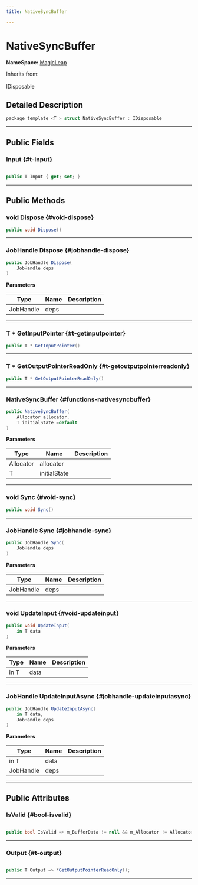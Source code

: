 ```yaml
---
title: NativeSyncBuffer

---
```


# NativeSyncBuffer



**NameSpace:** 
[MagicLeap](/unity-api/api/UnityEngine.XR.MagicLeap/UnityEngine.XR.MagicLeap.md) 





Inherits from: <br></br>IDisposable



## Detailed Description

```csharp
package template <T > struct NativeSyncBuffer : IDisposable 
```






-----------



## Public Fields

### Input {#t-input}

```csharp

public T Input { get; set; }

```






-----------

## Public Methods

### void Dispose {#void-dispose}

```csharp
public void Dispose()
```






-----------

### JobHandle Dispose {#jobhandle-dispose}

```csharp
public JobHandle Dispose(
    JobHandle deps
)
```


**Parameters**

| Type | Name  | Description  | 
|--|--|--|
| JobHandle |deps||






-----------

### T &#42; GetInputPointer {#t-getinputpointer}

```csharp
public T * GetInputPointer()
```






-----------

### T &#42; GetOutputPointerReadOnly {#t-getoutputpointerreadonly}

```csharp
public T * GetOutputPointerReadOnly()
```






-----------

###  NativeSyncBuffer {#functions-nativesyncbuffer}

```csharp
public NativeSyncBuffer(
    Allocator allocator,
    T initialState =default
)
```


**Parameters**

| Type | Name  | Description  | 
|--|--|--|
| Allocator |allocator||
| T |initialState||






-----------

### void Sync {#void-sync}

```csharp
public void Sync()
```






-----------

### JobHandle Sync {#jobhandle-sync}

```csharp
public JobHandle Sync(
    JobHandle deps
)
```


**Parameters**

| Type | Name  | Description  | 
|--|--|--|
| JobHandle |deps||






-----------

### void UpdateInput {#void-updateinput}

```csharp
public void UpdateInput(
    in T data
)
```


**Parameters**

| Type | Name  | Description  | 
|--|--|--|
| in T |data||






-----------

### JobHandle UpdateInputAsync {#jobhandle-updateinputasync}

```csharp
public JobHandle UpdateInputAsync(
    in T data,
    JobHandle deps
)
```


**Parameters**

| Type | Name  | Description  | 
|--|--|--|
| in T |data||
| JobHandle |deps||






-----------

## Public Attributes

### IsValid {#bool-isvalid}

```csharp

public bool IsValid => m_BufferData != null && m_Allocator != Allocator.Invalid;

```






-----------

### Output {#t-output}

```csharp

public T Output => *GetOutputPointerReadOnly();

```






-----------

